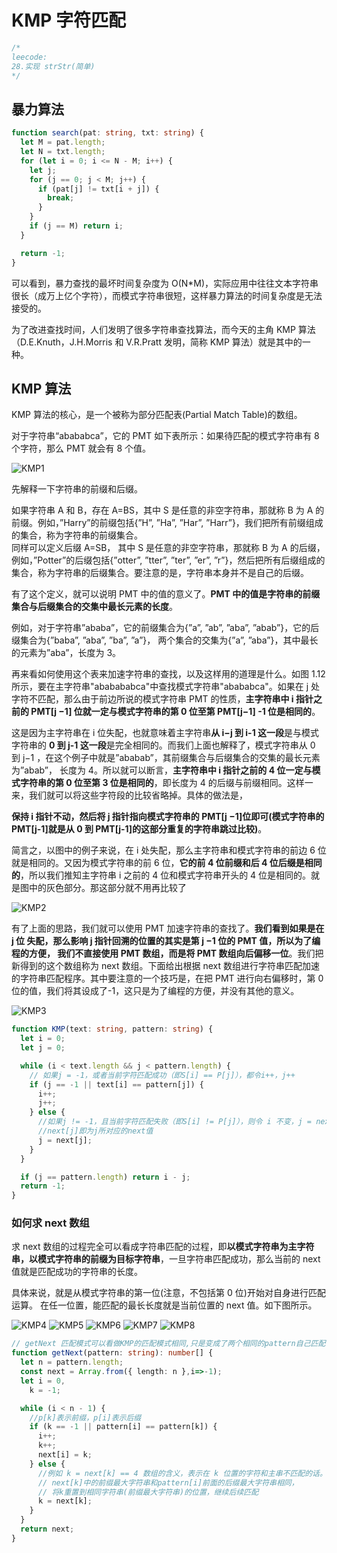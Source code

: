 # KMP 字符匹配

```typescript
/*
leecode:
28.实现 strStr(简单)
*/
```

## 暴力算法

```typescript
function search(pat: string, txt: string) {
  let M = pat.length;
  let N = txt.length;
  for (let i = 0; i <= N - M; i++) {
    let j;
    for (j == 0; j < M; j++) {
      if (pat[j] != txt[i + j]) {
        break;
      }
    }
    if (j == M) return i;
  }

  return -1;
}
```

可以看到，暴力查找的最坏时间复杂度为 O(N\*M)，实际应用中往往文本字符串很长（成万上亿个字符），而模式字符串很短，这样暴力算法的时间复杂度是无法接受的。

为了改进查找时间，人们发明了很多字符串查找算法，而今天的主角 KMP 算法（D.E.Knuth，J.H.Morris 和 V.R.Pratt 发明，简称 KMP 算法）就是其中的一种。

## KMP 算法

KMP 算法的核心，是一个被称为部分匹配表(Partial Match Table)的数组。

对于字符串“abababca”，它的 PMT 如下表所示：如果待匹配的模式字符串有 8 个字符，那么 PMT 就会有 8 个值。

![KMP1](../../../../resource/blogs/images/algorithm/KMP1.png)

先解释一下字符串的前缀和后缀。

如果字符串 A 和 B，存在 A=BS，其中 S 是任意的非空字符串，那就称 B 为 A 的前缀。例如，”Harry”的前缀包括{”H”, ”Ha”, ”Har”, ”Harr”}，我们把所有前缀组成的集合，称为字符串的前缀集合。  
同样可以定义后缀 A=SB， 其中 S 是任意的非空字符串，那就称 B 为 A 的后缀，例如，”Potter”的后缀包括{”otter”, ”tter”, ”ter”, ”er”, ”r”}，然后把所有后缀组成的集合，称为字符串的后缀集合。要注意的是，字符串本身并不是自己的后缀。

有了这个定义，就可以说明 PMT 中的值的意义了。**PMT 中的值是字符串的前缀集合与后缀集合的交集中最长元素的长度**。

例如，对于字符串”ababa”，它的前缀集合为{”a”, ”ab”, ”aba”, ”abab”}，它的后缀集合为{”baba”, ”aba”, ”ba”, ”a”}， 两个集合的交集为{”a”, ”aba”}，其中最长的元素为”aba”，长度为 3。

再来看如何使用这个表来加速字符串的查找，以及这样用的道理是什么。如图 1.12 所示，要在主字符串"ababababca"中查找模式字符串"abababca"。如果在 j 处字符不匹配，那么由于前边所说的模式字符串 PMT 的性质，**主字符串中 i 指针之前的 PMT[j −1] 位就一定与模式字符串的第 0 位至第 PMT[j−1] -1 位是相同的**。

这是因为主字符串在 i 位失配，也就意味着主字符串**从 i−j 到 i-1 这一段**是与模式字符串的 **0 到 j-1 这一段**是完全相同的。而我们上面也解释了，模式字符串从 0 到 j−1 ，在这个例子中就是”ababab”，其前缀集合与后缀集合的交集的最长元素为”abab”， 长度为 4。所以就可以断言，**主字符串中 i 指针之前的 4 位一定与模式字符串的第 0 位至第 3 位是相同的**，即长度为 4 的后缀与前缀相同。这样一来，我们就可以将这些字符段的比较省略掉。具体的做法是，

**保持 i 指针不动，然后将 j 指针指向模式字符串的 PMT[j −1]位即可(模式字符串的 PMT[j-1]就是从 0 到 PMT[j-1]的这部分重复的字符串跳过比较)**。

简言之，以图中的例子来说，在 i 处失配，那么主字符串和模式字符串的前边 6 位就是相同的。又因为模式字符串的前 6 位，**它的前 4 位前缀和后 4 位后缀是相同的**，所以我们推知主字符串 i 之前的 4 位和模式字符串开头的 4 位是相同的。就是图中的灰色部分。那这部分就不用再比较了

![KMP2](../../../../resource/blogs/images/algorithm/KMP2.jpeg)

有了上面的思路，我们就可以使用 PMT 加速字符串的查找了。**我们看到如果是在 j 位 失配，那么影响 j 指针回溯的位置的其实是第 j −1 位的 PMT 值，所以为了编程的方便， 我们不直接使用 PMT 数组，而是将 PMT 数组向后偏移一位**。我们把新得到的这个数组称为 next 数组。下面给出根据 next 数组进行字符串匹配加速的字符串匹配程序。其中要注意的一个技巧是，在把 PMT 进行向右偏移时，第 0 位的值，我们将其设成了-1，这只是为了编程的方便，并没有其他的意义。

![KMP3](../../../../resource/blogs/images/algorithm/KMP3.png)

```typescript
function KMP(text: string, pattern: string) {
  let i = 0;
  let j = 0;

  while (i < text.length && j < pattern.length) {
    // 如果j = -1，或者当前字符匹配成功（即S[i] == P[j]），都令i++，j++
    if (j == -1 || text[i] == pattern[j]) {
      i++;
      j++;
    } else {
      //如果j != -1，且当前字符匹配失败（即S[i] != P[j]），则令 i 不变，j = next[j]
      //next[j]即为j所对应的next值
      j = next[j];
    }
  }

  if (j == pattern.length) return i - j;
  return -1;
}
```

### 如何求 next 数组

求 next 数组的过程完全可以看成字符串匹配的过程，即**以模式字符串为主字符串，以模式字符串的前缀为目标字符串**，一旦字符串匹配成功，那么当前的 next 值就是匹配成功的字符串的长度。

具体来说，就是从模式字符串的第一位(注意，不包括第 0 位)开始对自身进行匹配运算。 在任一位置，能匹配的最长长度就是当前位置的 next 值。如下图所示。

![KMP4](../../../../resource/blogs/images/algorithm/KMP4.png)
![KMP5](../../../../resource/blogs/images/algorithm/KMP5.png)
![KMP6](../../../../resource/blogs/images/algorithm/KMP6.png)
![KMP7](../../../../resource/blogs/images/algorithm/KMP7.png)
![KMP8](../../../../resource/blogs/images/algorithm/KMP8.png)

```typescript
// getNext 匹配模式可以看做KMP的匹配模式相同,只是变成了两个相同的pattern自己匹配自己
function getNext(pattern: string): number[] {
  let n = pattern.length;
  const next = Array.from({ length: n },i=>-1);
  let i = 0,
    k = -1;

  while (i < n - 1) {
    //p[k]表示前缀，p[i]表示后缀
    if (k == -1 || pattern[i] == pattern[k]) {
      i++;
      k++;
      next[i] = k;
    } else {
      //例如 k = next[k] == 4 数组的含义，表示在 k 位置的字符和主串不匹配的话。k 需要回溯到 位置为 4 的地方。
      // next[k]中的前缀最大字符串和pattern[i]前面的后缀最大字符串相同，
      // 将k重置到相同字符串(前缀最大字符串)的位置，继续后续匹配
      k = next[k];
    }
  }
  return next;
}
```
